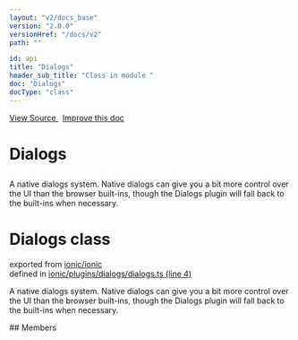 ```yaml
---
layout: "v2/docs_base"
version: "2.0.0"
versionHref: "/docs/v2"
path: ""

id: api
title: "Dialogs"
header_sub_title: "Class in module "
doc: "Dialogs"
docType: "class"
---
```



<div class="improve-docs">
  <a href='http://github.com/driftyco/ionic2/tree/master/ionic/plugins/dialogs/dialogs.ts#L3'>
    View Source
  </a>
  &nbsp;
  <a href='http://github.com/driftyco/ionic2/edit/master/ionic/plugins/dialogs/dialogs.ts#L3'>
    Improve this doc
  </a>
</div>




<h1 class="api-title">

  Dialogs



</h1>





A native dialogs system. Native dialogs can give you a bit more
control over the UI than the browser built-ins, though the Dialogs
plugin will fall back to the built-ins when necessary.



<h1 class="class export">Dialogs <span class="type">class</span></h1>
<p class="module">exported from <a href='undefined'>ionic/ionic</a><br/>
defined in <a href="https://github.com/driftyco/ionic2/tree/master/ionic/plugins/dialogs/dialogs.ts#L4-L86">ionic/plugins/dialogs/dialogs.ts (line 4)</a>
</p>
<p><p>A native dialogs system. Native dialogs can give you a bit more
control over the UI than the browser built-ins, though the Dialogs
plugin will fall back to the built-ins when necessary.</p>
</p>
## Members

